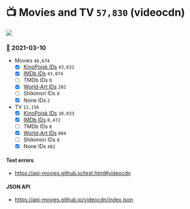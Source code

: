 # :tv: Movies and TV `57,830` (videocdn)

<a href="https://API-Movies.github.io"><img src="https://API-Movies.github.io/banner.png?cache"></a>

### :date: 2021-03-10
- Movies `46,674`
  - [x] <a href="https://API-Movies.github.io/videocdn/movie_kinopoisk_ids.json">KinoPoisk IDs</a> `43,631`
  - [x] <a href="https://API-Movies.github.io/videocdn/movie_imdb_ids.json">IMDb IDs</a> `43,074`
  - [ ] TMDb IDs `0`
  - [x] <a href="https://API-Movies.github.io/videocdn/movie_world_art_ids.json">World-Art IDs</a> `202`
  - [ ] Shikimori IDs `0`
  - [x] None IDs `2`
- TV `11,156`
  - [x] <a href="https://API-Movies.github.io/videocdn/tv_kinopoisk_ids.json">KinoPoisk IDs</a> `10,033`
  - [x] <a href="https://API-Movies.github.io/videocdn/tv_imdb_ids.json">IMDb IDs</a> `8,472`
  - [ ] TMDb IDs `0`
  - [x] <a href="https://API-Movies.github.io/videocdn/tv_world_art_ids.json">World-Art IDs</a> `804`
  - [ ] Shikimori IDs `0`
  - [x] None IDs `482`
#### Test errors
- <a href='https://api-movies.github.io/test.html#videocdn'>https://api-movies.github.io/test.html#videocdn</a>
#### JSON API
- <a href='https://api-movies.github.io/videocdn/index.json'>https://api-movies.github.io/videocdn/index.json</a>
